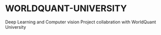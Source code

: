 # WORLDQUANT-UNIVERSITY
Deep Learning and Computer vision Project collabration with WorldQuant University
